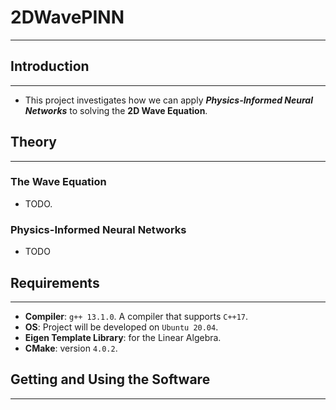 # 2DWavePINN
---
## Introduction
---
* This project investigates how we can apply ___Physics-Informed Neural Networks___ to solving the __2D Wave Equation__.

## Theory
---
### The Wave Equation
* TODO.

### Physics-Informed Neural Networks
* TODO
## Requirements
---
* __Compiler__: `g++ 13.1.0`. A compiler that supports `C++17`.
* __OS__: Project will be developed on `Ubuntu 20.04`.
* __Eigen Template Library__: for the Linear Algebra.
* __CMake__: version `4.0.2`.

## Getting and Using the Software
---
